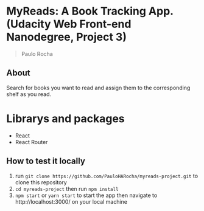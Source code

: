 # MyReads: A Book Tracking App. (Udacity Web Front-end Nanodegree, Project 3)

> Paulo Rocha

## About

Search for books you want to read and assign them to the corresponding shelf as you read.

# Librarys and packages

* React
* React Router

## How to test it locally

1. run `git clone https://github.com/PauloHARocha/myreads-project.git` to clone this repository
2. `cd myreads-project` then run `npm install`
3. `npm start` or `yarn start` to start the app then navigate to http://localhost:3000/ on your local machine
